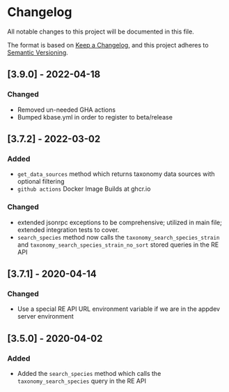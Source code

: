 # Changelog

All notable changes to this project will be documented in this file.

The format is based on [Keep a Changelog](https://keepachangelog.com/en/1.0.0/),
and this project adheres to [Semantic Versioning](https://semver.org/spec/v2.0.0.html).

## [3.9.0] - 2022-04-18

### Changed
 - Removed un-needed GHA actions
 - Bumped kbase.yml in order to register to beta/release

## [3.7.2] - 2022-03-02

### Added

- `get_data_sources` method which returns taxonomy data sources with optional filtering
- `github actions` Docker Image Builds at ghcr.io

### Changed

- extended jsonrpc exceptions to be comprehensive; utilized in main file; extended integration tests to cover.
- `search_species` method now calls the `taxonomy_search_species_strain` and `taxonomy_search_species_strain_no_sort` stored queries in the RE API

## [3.7.1] - 2020-04-14

### Changed

- Use a special RE API URL environment variable if we are in the appdev server environment

## [3.5.0] - 2020-04-02

### Added

- Added the `search_species` method which calls the `taxonomy_search_species` query in the RE API
